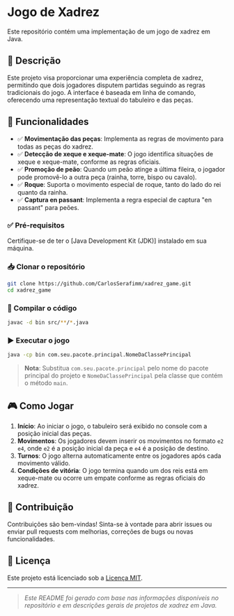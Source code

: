 # Jogo de Xadrez

Este repositório contém uma implementação de um jogo de xadrez em Java.

## 📖 Descrição

Este projeto visa proporcionar uma experiência completa de xadrez, permitindo que dois jogadores disputem partidas seguindo as regras tradicionais do jogo. A interface é baseada em linha de comando, oferecendo uma representação textual do tabuleiro e das peças.

## 🚀 Funcionalidades

- ✅ **Movimentação das peças**: Implementa as regras de movimento para todas as peças do xadrez.
- ✅ **Detecção de xeque e xeque-mate**: O jogo identifica situações de xeque e xeque-mate, conforme as regras oficiais.
- ✅ **Promoção de peão**: Quando um peão atinge a última fileira, o jogador pode promovê-lo a outra peça (rainha, torre, bispo ou cavalo).
- ✅ **Roque**: Suporta o movimento especial de roque, tanto do lado do rei quanto da rainha.
- ✅ **Captura en passant**: Implementa a regra especial de captura "en passant" para peões.

### ✅ Pré-requisitos

Certifique-se de ter o [Java Development Kit (JDK)] instalado em sua máquina.

### 📥 Clonar o repositório

```bash
git clone https://github.com/CarlosSerafimm/xadrez_game.git
cd xadrez_game
```

### 🔨 Compilar o código

```bash
javac -d bin src/**/*.java
```

### ▶️ Executar o jogo

```bash
java -cp bin com.seu.pacote.principal.NomeDaClassePrincipal
```

> **Nota**: Substitua `com.seu.pacote.principal` pelo nome do pacote principal do projeto e `NomeDaClassePrincipal` pela classe que contém o método `main`.

## 🎮 Como Jogar

1. **Início**: Ao iniciar o jogo, o tabuleiro será exibido no console com a posição inicial das peças.
2. **Movimentos**: Os jogadores devem inserir os movimentos no formato `e2 e4`, onde `e2` é a posição inicial da peça e `e4` é a posição de destino.
3. **Turnos**: O jogo alterna automaticamente entre os jogadores após cada movimento válido.
4. **Condições de vitória**: O jogo termina quando um dos reis está em xeque-mate ou ocorre um empate conforme as regras oficiais do xadrez.

## 🤝 Contribuição

Contribuições são bem-vindas! Sinta-se à vontade para abrir issues ou enviar pull requests com melhorias, correções de bugs ou novas funcionalidades.

## 📜 Licença

Este projeto está licenciado sob a [Licença MIT](LICENSE).

---

> *Este README foi gerado com base nas informações disponíveis no repositório e em descrições gerais de projetos de xadrez em Java.*
